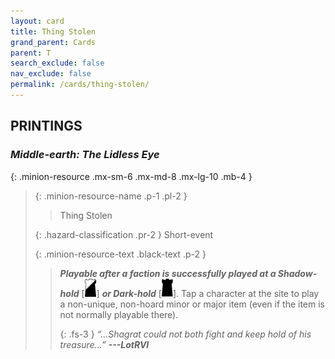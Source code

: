 ```yaml
---
layout: card
title: Thing Stolen
grand_parent: Cards
parent: T
search_exclude: false
nav_exclude: false
permalink: /cards/thing-stolen/
---
```


## PRINTINGS


### _Middle-earth: The Lidless Eye_

{: .minion-resource .mx-sm-6 .mx-md-8 .mx-lg-10 .mb-4 }
> {: .minion-resource-name .p-1 .pl-2 }
> > <div class="hazard-mp"></div>
> > <div class="card-name">Thing Stolen</div>
>
> {: .hazard-classification .pr-2 }
> Short-event
>
> {: .minion-resource-text .black-text .p-2 }
> > ***Playable after a faction is successfully played at a Shadow-hold*** <nobr>[<img src="/assets/images/shadow-hold.svg">]</nobr> ***or Dark-hold*** <nobr>[<img src="/assets/images/dark-hold.svg">]</nobr>. Tap a character at the site to play a non-unique, non-hoard minor or major item (even if the item is not normally playable there).   
> > 
> > {: .fs-3 } 
> > _“...Shagrat could not both fight and keep hold of his treasure...”_ ***---&#65279;LotRVI*** 
> 
